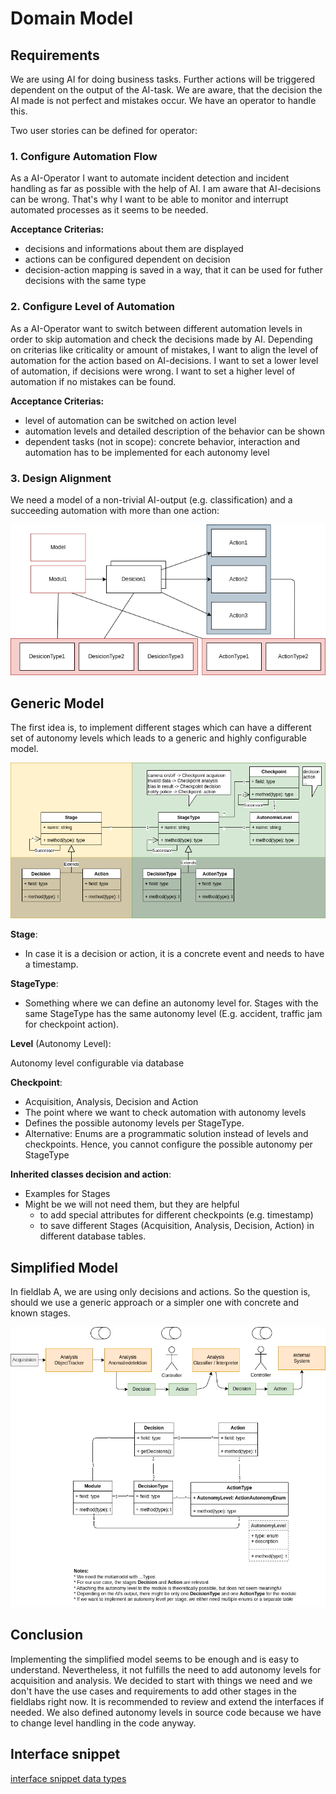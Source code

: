 # Domain Model

## Requirements

We are using AI for doing business tasks. Further actions will be triggered dependent on the output of the AI-task. We are aware, that the decision the AI made is not perfect and mistakes occur. We have an operator to handle this.

Two user stories can be defined for operator:

### 1. Configure Automation Flow

As a AI-Operator I want to automate incident detection and incident handling as far as possible with the help of AI. I am aware that AI-decisions can be wrong. That's why I want to be able to monitor and interrupt automated processes as it seems to be needed.

**Acceptance Criterias:**

* decisions and informations about them are displayed
* actions can be configured dependent on decision
* decision-action mapping is saved in a way, that it can be used for futher decisions with the same type

### 2. Configure Level of Automation

As a AI-Operator want to switch between different automation levels in order to skip automation and check the decisions made by AI. Depending on criterias like criticality or amount of mistakes, I want to align the level of automation for the action based on AI-decisions. I want to set a lower level of automation, if decisions were wrong. I want to set a higher level of automation if no mistakes can be found.

**Acceptance Criterias:**

* level of automation can be switched on action level
* automation levels and detailed description of the behavior can be shown
* dependent tasks (not in scope): concrete behavior, interaction and automation has to be implemented for each autonomy level

### 3. Design Alignment

We need a model of a non-trivial AI-output (e.g. classification) and a succeeding automation with more than one action:

![Requirements](./requirements.png)

## Generic Model

The first idea is, to implement different stages which can have a different set of autonomy levels which leads to a generic and highly configurable model.

![domain model autonomy](./generic-model.png)

**Stage**:

* In case it is a decision or action, it is a concrete event and needs to have a timestamp.

**StageType**:

* Something where we can define an autonomy level for. Stages with the same StageType has the same autonomy level (E.g. accident, traffic jam for checkpoint action).

**Level** (Autonomy Level):

Autonomy level configurable via database

**Checkpoint**:

* Acquisition, Analysis, Decision and Action
* The point where we want to check automation with autonomy levels
* Defines the possible autonomy levels per StageType.
* Alternative: Enums are a programmatic solution instead of levels and checkpoints. Hence, you cannot configure the possible autonomy per StageType

**Inherited classes decision and action**:

* Examples for Stages
* Might be we will not need them, but they are helpful
  * to add special attributes for different checkpoints (e.g. timestamp)
  * to save different Stages (Acquisition, Analysis, Decision, Action) in different database tables.

## Simplified Model

In fieldlab A, we are using only decisions and actions. So the question is, should we use a generic approach or a simpler one with concrete and known stages.

![Simplified model](./simplified-model.png)

## Conclusion

Implementing the simplified model seems to be enough and is easy to understand. Nevertheless, it not fulfills the need to add autonomy levels for acquisition and analysis. We decided to start with things we need and we don't have the use cases and requirements to add other stages in the fieldlabs right now. It is recommended to review and extend the interfaces if needed. We also defined autonomy levels in source code because we have to change level handling in the code anyway.

## Interface snippet

[interface snippet data types](../aicockpit-api/configurationtypes.yaml)
